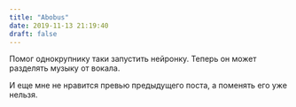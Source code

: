 ```yaml
---
title: "Abobus"
date: 2019-11-13 21:19:40
draft: false
---
```


Помог однокрупнику таки запустить нейронку. Теперь он может разделять музыку от вокала.

И еще мне не нравится превью предыдущего поста, а поменять его уже нельзя.
